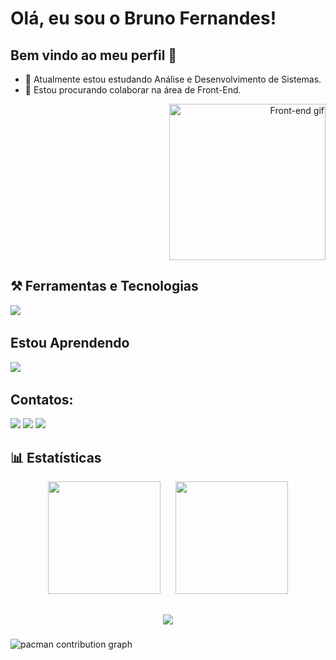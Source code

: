 # Olá, eu sou o Bruno Fernandes!
## Bem vindo ao meu perfil 👋
- 🔭 Atualmente estou estudando Análise e Desenvolvimento de Sistemas.
- 🌱 Estou procurando colaborar na área de Front-End.

<p align="end">
  <img src="https://media.giphy.com/media/L8K62iTDkzGX6/giphy.gif" width="250px" alt="Front-end gif"/>
</p>
<h2>⚒️ Ferramentas e Tecnologias</h2>

<p>
  <img src="https://skillicons.dev/icons?i=html,css,git,github,bootstrap" />
  &nbsp;&nbsp;&nbsp;&nbsp;
</p>
  
## Estou Aprendendo
<img src="https://skillicons.dev/icons?i=js,java" />
  &nbsp;&nbsp;&nbsp;&nbsp;

## Contatos:
<div>
<a href="https://www.linkedin.com/in/brunofernandesdevpro" target="_blank"><img loading="lazy" src="https://img.shields.io/badge/-LinkedIn-%230077B5?style=for-the-badge&logo=linkedin&logoColor=white" target="_blank"></a> 
<a href="https://instagram.com/_bruno_fer" target="_blank"><img loading="lazy" src="https://img.shields.io/badge/-Instagram-%23E4405F?style=for-the-badge&logo=instagram&logoColor=white" target="_blank"></a>
<a href = "mailto:brfernandes.silva@gmail.com"><img loading="lazy" src="https://img.shields.io/badge/Gmail-D14836?style=for-the-badge&logo=gmail&logoColor=white" target="_blank"></a>  
</div>

<h2>📊 Estatísticas</h2>
<div align="center">
  <img loading="lazy" height="180em" style="margin-right: 20px;" 
       src="https://github-readme-stats.vercel.app/api/top-langs/?username=Bruno6540&layout=compact&langs_count=7&theme=dracula"/>
  <img height="180em" 
       src="https://github-readme-streak-stats.herokuapp.com/?user=Bruno6540&theme=dracula"/>
</div>

##
<div align="center">
  <img src="https://github-profile-trophy.vercel.app/?username=Bruno6540&theme=dracula&no-frame=true&no-bg=true&row=1&column=7" />
</div>

###

<picture>
  <source media="(prefers-color-scheme: dark)" srcset="https://raw.githubusercontent.com/Bruno6540/Bruno6540/output/pacman-contribution-graph-dark.svg">
  <source media="(prefers-color-scheme: light)" srcset="https://raw.githubusercontent.com/Bruno6540/Bruno6540/output/pacman-contribution-graph.svg">
  <img alt="pacman contribution graph" src="https://raw.githubusercontent.com/Bruno6540/Bruno6540/output/pacman-contribution-graph.svg">
</picture>

###
